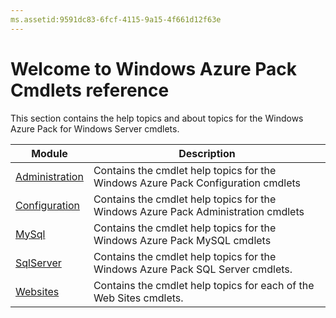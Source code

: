 ```yaml
---
ms.assetid:9591dc83-6fcf-4115-9a15-4f661d12f63e
---
```


# Welcome to Windows Azure Pack Cmdlets reference

This section contains the help topics and about topics for the Windows Azure Pack for Windows Server cmdlets.

Module | Description
------ | -----------
[Administration](/powershell/azurepack/administration/v1.0/mgmtsvcadmin) | Contains the cmdlet help topics for the Windows Azure Pack Configuration cmdlets
[Configuration](/powershell/azurepack/configuration/v1.0/mgmtsvcconfig)| Contains the cmdlet help topics for the Windows Azure Pack Administration cmdlets
[MySql](/powershell/azurepack/mysql/v1.0/mgmtsvcmysql) | Contains the cmdlet help topics for the Windows Azure Pack MySQL cmdlets
[SqlServer](/powershell/azurepack/sqlserver/v1.0/mgmtsvcsqlserver) | Contains the cmdlet help topics for the Windows Azure Pack SQL Server cmdlets.
[Websites](/powershell/azurepack/websites/v1.0/websites) | Contains the cmdlet help topics for each of the Web Sites cmdlets.

